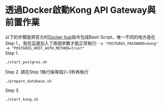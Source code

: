 # 透過Docker啟動Kong API Gateway與前置作業

以下的步驟是將官方的[Docker hub](https://hub.docker.com/_/kong)指令包成Bash Script，唯一不同的地方是在Step 1.，我在這邊加入了兩個參數才能正常執行: `-e "POSTGRES_PASSWORD=kong" -e "POSTGRES_HOST_AUTH_METHOD=trust"`  
Step 1.

```
./start_postgres.sh
```

Step 2. 請在Step 1執行後等個2~3秒再執行
```
./prepare_database.sh
```

Step 3.
```
./start_kong.sh
```
